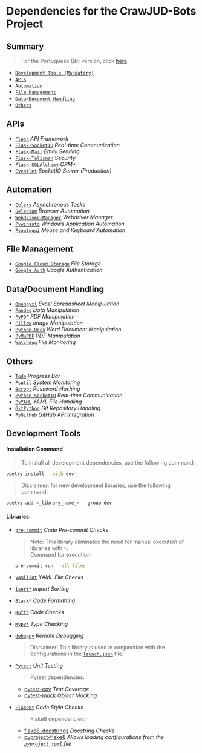 # Dependencies for the CrawJUD-Bots Project

## Summary

> For the Portuguese (Br) version, click [here](./dependencies-pt-br.md).

- [`Development Tools (Mandatory)`](#development-tools)
- [`APIs`](#apis)
- [`Automation`](#automation)
- [`File Management`](#file-management)
- [`Data/Document Handling`](#datadocument-handling)
- [`Others`](#others)

## APIs

- [`Flask`](https://flask.palletsprojects.com/en/stable/) _API Framework_
- [`Flask-SocketIO`](https://flask-socketio.readthedocs.io/en/latest/) _Real-time Communication_
- [`Flask-Mail`](https://pythonhosted.org/Flask-Mail/) _Email Sending_
- [`Flask-Talisman`](https://github.com/GoogleCloudPlatform/flask-talisman) _Security_
- [`Flask-SQLAlchemy`](https://flask-sqlalchemy.palletsprojects.com/en/latest/) _ORM[\*](https://www.treinaweb.com.br/blog/o-que-e-orm)_
- [`Eventlet`](https://eventlet.net/doc/) _SocketIO Server (Production)_

## Automation

- [`Celery`](https://docs.celeryproject.org/en/stable/) _Asynchronous Tasks_
- [`Selenium`](https://www.selenium.dev/documentation/) _Browser Automation_
- [`Webdriver-Manager`](https://github.com/SergeyPirogov/webdriver_manager) _Webdriver Manager_
- [`Pywinauto`](https://pywinauto.readthedocs.io/en/latest/) _Windows Application Automation_
- [`Pyautogui`](https://pyautogui.readthedocs.io/en/latest/) _Mouse and Keyboard Automation_

## File Management

- [`Google Cloud Storage`](https://googleapis.dev/python/storage/latest/index.html) _File Storage_
- [`Google Auth`](https://google-auth.readthedocs.io/en/latest/) _Google Authentication_

## Data/Document Handling

- [`Openpyxl`](https://openpyxl.readthedocs.io/en/stable/) _Excel Spreadsheet Manipulation_
- [`Pandas`](https://pandas.pydata.org/docs/) _Data Manipulation_
- [`PyPDF`](https://pypdf.readthedocs.io/en/latest/) _PDF Manipulation_
- [`Pillow`](https://pillow.readthedocs.io/en/stable/) _Image Manipulation_
- [`Python-Docx`](https://python-docx.readthedocs.io/en/latest/) _Word Document Manipulation_
- [`PyMuPDF`](https://pymupdf.readthedocs.io/en/latest/) _PDF Manipulation_
- [`Watchdog`](https://python-watchdog.readthedocs.io/en/latest/) _File Monitoring_

## Others

- [`Tqdm`](https://tqdm.github.io/) _Progress Bar_
- [`Psutil`](https://psutil.readthedocs.io/en/latest/) _System Monitoring_
- [`Bcrypt`](https://pypi.org/project/bcrypt/) _Password Hashing_
- [`Python-SocketIO`](https://python-socketio.readthedocs.io/en/latest/) _Real-time Communication_
- [`PyYAML`](https://pyyaml.org/wiki/PyYAMLDocumentation) _YAML File Handling_
- [`GitPython`](https://gitpython.readthedocs.io/en/stable/) _Git Repository Handling_
- [`PyGithub`](https://pygithub.readthedocs.io/en/latest/) _GitHub API Integration_

## Development Tools

#### Installation Command

> To install all development dependencies, use the following command:

```bash
poetry install --with dev
```

> Disclaimer: for new development libraries, use the following command:

```bash
poetry add <_library_name_> --group dev
```

#### Libraries:

- [`pre-commit`](https://pre-commit.com/) _Code Pre-commit Checks_

  > Note: This library eliminates the need for manual execution of libraries with `*`.<br>
  > Command for execution:

  ```bash
  pre-commit run --all-files
  ```

- [`yamllint`](https://yamllint.readthedocs.io/en/stable/) _YAML File Checks_
- [`isort*`](https://pycqa.github.io/isort/) _Import Sorting_
- [`Black*`](https://black.readthedocs.io/en/stable/) _Code Formatting_
- [`Ruff*`](https://beta.ruff.rs/docs/) _Code Checks_
- [`Mypy*`](https://mypy.readthedocs.io/en/stable/) _Type Checking_
- [`debugpy`](https://github.com/microsoft/debugpy) _Remote Debugging_

  > Disclaimer: This library is used in conjunction with the configurations in the [`launch.json`](../.vscode/launch.json) file.

- [`Pytest`](https://docs.pytest.org/en/stable/) _Unit Testing_

  > Pytest dependencies:

  - [pytest-cov](https://pytest-cov.readthedocs.io/en/latest/) _Test Coverage_
  - [pytest-mock](https://pytest-mock.readthedocs.io/en/latest/) _Object Mocking_

- [`Flake8*`](https://flake8.pycqa.org/en/latest/) _Code Style Checks_

  > Flake8 dependencies:

  - [flake8-docstrings](https://pypi.org/project/flake8-docstrings/) _Docstring Checks_
  - [pyproject-flake8](https://flake8.pycqa.org/en/latest/) _Allows loading configurations from the [`pyproject.toml`](../pyproject.toml) file_
